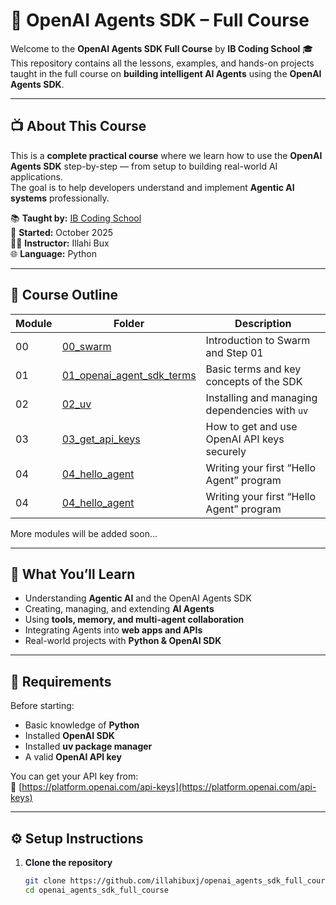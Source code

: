 # 🧠 OpenAI Agents SDK – Full Course

Welcome to the **OpenAI Agents SDK Full Course** by **IB Coding School** 🎓  
This repository contains all the lessons, examples, and hands-on projects taught in the full course on **building intelligent AI Agents** using the **OpenAI Agents SDK**.

---

## 📺 About This Course
This is a **complete practical course** where we learn how to use the **OpenAI Agents SDK** step-by-step — from setup to building real-world AI applications.  
The goal is to help developers understand and implement **Agentic AI systems** professionally.

📚 **Taught by:** [IB Coding School](https://www.youtube.com/@IBCodingSchool)  
📅 **Started:** October 2025  
🧑‍💻 **Instructor:** Illahi Bux  
🌐 **Language:** Python  

---

## 🧩 Course Outline

| Module | Folder | Description |
|---------|---------|-------------|
| 00 | [00_swarm](./00_swarm) | Introduction to Swarm and Step 01 |
| 01 | [01_openai_agent_sdk_terms](./01_openai_agent_sdk_terms) | Basic terms and key concepts of the SDK |
| 02 | [02_uv](./02_uv) | Installing and managing dependencies with `uv` |
| 03 | [03_get_api_keys](./03_get_api_keys) | How to get and use OpenAI API keys securely |
| 04 | [04_hello_agent](./04_hello_agent) | Writing your first “Hello Agent” program |
| 04 | [04_hello_agent](./04_hello_agent) | Writing your first “Hello Agent” program |

More modules will be added soon...

---

## 🚀 What You’ll Learn
- Understanding **Agentic AI** and the OpenAI Agents SDK
- Creating, managing, and extending **AI Agents**
- Using **tools, memory, and multi-agent collaboration**
- Integrating Agents into **web apps and APIs**
- Real-world projects with **Python & OpenAI SDK**

---

## 🧠 Requirements
Before starting:
- Basic knowledge of **Python**
- Installed **OpenAI SDK**
- Installed **uv package manager**
- A valid **OpenAI API key**

You can get your API key from:  
🔗 [https://platform.openai.com/api-keys](https://platform.openai.com/api-keys)

---

## ⚙️ Setup Instructions

1. **Clone the repository**
   ```bash
   git clone https://github.com/illahibuxj/openai_agents_sdk_full_course.git
   cd openai_agents_sdk_full_course
